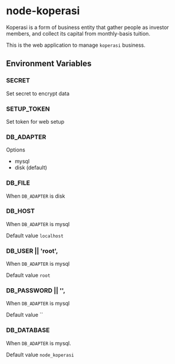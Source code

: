 # node-koperasi

Koperasi is a form of business entity that gather people as investor members,
and collect its capital from monthly-basis tuition.

This is the web application to manage `koperasi` business.

## Environment Variables

### SECRET

Set secret to encrypt data

### SETUP_TOKEN

Set token for web setup

### DB_ADAPTER

Options

- mysql
- disk (default)

### DB_FILE

When `DB_ADAPTER` is disk

### DB_HOST

When `DB_ADAPTER` is mysql

Default value `localhost`

### DB_USER || 'root',

When `DB_ADAPTER` is mysql

Default value `root`

### DB_PASSWORD || '',

When `DB_ADAPTER` is mysql

Default value ``

### DB_DATABASE

When `DB_ADAPTER` is mysql.

Default value `node_koperasi`
